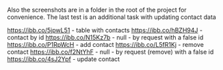 Also the screenshots are in a folder in the root of the project for convenience.
The last test is an additional task with updating contact data

https://ibb.co/5jpwL51 - table with contacts
https://ibb.co/hBZH94J - contact by id
https://ibb.co/N15Kz7b - null - by request with a false id
https://ibb.co/P1RpWcH - add contact
https://ibb.co/L5fR1Kj - remove contact
https://ibb.co/f2NtYhF - null - by request (remove) with a false id
https://ibb.co/4sJ2Ypf - update contact
